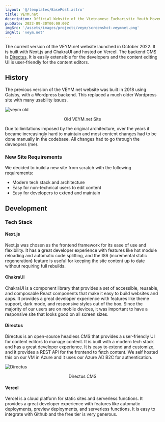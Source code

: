 ```yaml
---
layout: '@/templates/BasePost.astro'
title: VEYM.net
description: Official Website of the Vietnamese Eucharistic Youth Movement in the USA
pubDate: 2022-09-30T00:00:00Z
imgSrc: '/assets/images/projects/veym/screenshot-veymnet.png'
imgAlt: 'veym.net'
---
```



The current version of the VEYM.net website launched in October 2022. It is built with Next.js and ChakraUI and hosted on Vercel. The backend CMS is [Directus](https://directus.io/). It is easily extensible for the developers and the content editing UI is user-friendly for the content editors.

## History

The previous version of the VEYM.net website was built in 2018 using Gatsby, with a Wordpress backend. This replaced a much older Wordpress site with many usability issues.

![veym old](/assets/images/projects/veym/screenshot-veymold.png 'Old VEYM site')
<figcaption align="center">Old VEYM.net Site</figcaption>

Due to limitations imposed by the original architecture, over the years it became increasingly hard to maintain and most content changes had to be done manually in the codebase. All changes had to go through the deveopers (me).


### New Site Requirements

We decided to build a new site from scratch with the following requirements:
- Modern tech stack and architecture
- Easy for non-technical users to edit content
- Easy for developers to extend and maintain

## Development

### Tech Stack

#### Next.js

Next.js was chosen as the frontend framework for its ease of use and flexibility. It has a great developer experience with features like hot module reloading and automatic code splitting, and the ISR (incremental static regeneration) feature is useful for keeping the site content up to date without requiring full rebuilds.

#### ChakraUI

ChakraUI is a component library that provides a set of accessible, reusable, and composable React components that make it easy to build websites and apps. It provides a great developer experience with features like theme support, dark mode, and responsive styles out of the box. Since the majority of our users are on mobile devices, it was important to have a responsive site that looks good on all screen sizes.

#### Directus

Directus is an open-source headless CMS that provides a user-friendly UI for content editors to manage content. It is built with a modern tech stack and has a great developer experience. It is easy to extend and customize, and it provides a REST API for the frontend to fetch content. We self hosted this on our VM in Azure and it uses our Azure AD B2C for authentication.

![Directus](/assets/images/projects/veym/screenshot-directus.png 'Directus')
<figcaption align="center">Directus CMS</figcaption>

#### Vercel

Vercel is a cloud platform for static sites and serverless functions. It provides a great developer experience with features like automatic deployments, preview deployments, and serverless functions. It is easy to integrate with Github and the free tier is very generous.